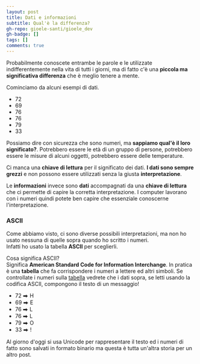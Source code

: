 ```yaml
---
layout: post
title: Dati e informazioni
subtitle: Qual'è la differenza?
gh-repo: gioele-santi/gioele_dev
gh-badge: []
tags: []
comments: true
---
```


Probabilmente conoscete entrambe le parole e le utilizzate indifferentemente nella vita di tutti i giorni, ma di fatto c'è una **piccola ma significativa differenza** che è meglio tenere a mente.

Cominciamo da alcuni esempi di dati.
- 72 
- 69
- 76
- 76
- 79
- 33

Possiamo dire con sicurezza che sono numeri, ma **sappiamo qual'è il loro significato?**.
Potrebbero essere le età di un gruppo di persone, potrebbero essere le misure di alcuni oggetti, potrebbero essere delle temperature.

Ci manca una **chiave di lettura** per il significato dei dati. **I dati sono sempre grezzi** e non possono essere utilizzati senza la giusta **interpretazione**.

Le **informazioni** invece sono **dati** accompagnati da una **chiave di lettura** che ci permette di capire la corretta interpretazione. I computer lavorano con i numeri quindi potete ben capire che essenziale conoscerne l'interpretazione.

### ASCII

Come abbiamo visto, ci sono diverse possibili interpretazioni, ma non ho usato nessuna di quelle sopra quando ho scritto i numeri.  
Infatti ho usato la tabella **ASCII** per sceglierli.

Cosa significa ASCII?  
Significa **American Standard Code for Information Interchange**. In pratica è una **tabella** che fa corrispondere i numeri a lettere ed altri simboli. Se controllate i numeri sulla [tabella](https://www.ascii-code.com) vedrete che i dati sopra, se letti usando la codifica ASCII, compongono il testo di un messaggio!

- 72 ⮕ H
- 69 ⮕ E 
- 76 ⮕ L
- 76 ⮕ L
- 79 ⮕ O
- 33 ⮕ !

Al giorno d'oggi si usa Unicode per rappresentare il testo ed i numeri di fatto sono salvati in formato binario ma questa è tutta un'altra storia per un altro post.